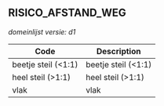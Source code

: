 ## RISICO_AFSTAND_WEG

*domeinlijst versie: d1* 

 |Code |Description	|
|	---	|	---	|
| beetje steil (<1:1) | beetje steil (<1:1) |
| heel steil (>1:1) | heel steil (>1:1) |
| vlak | vlak |
